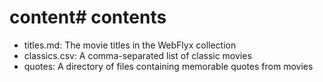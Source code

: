 # content# contents

- titles.md: The movie titles in the WebFlyx collection
- classics.csv: A comma-separated list of classic movies
- quotes: A directory of files containing memorable quotes from movies